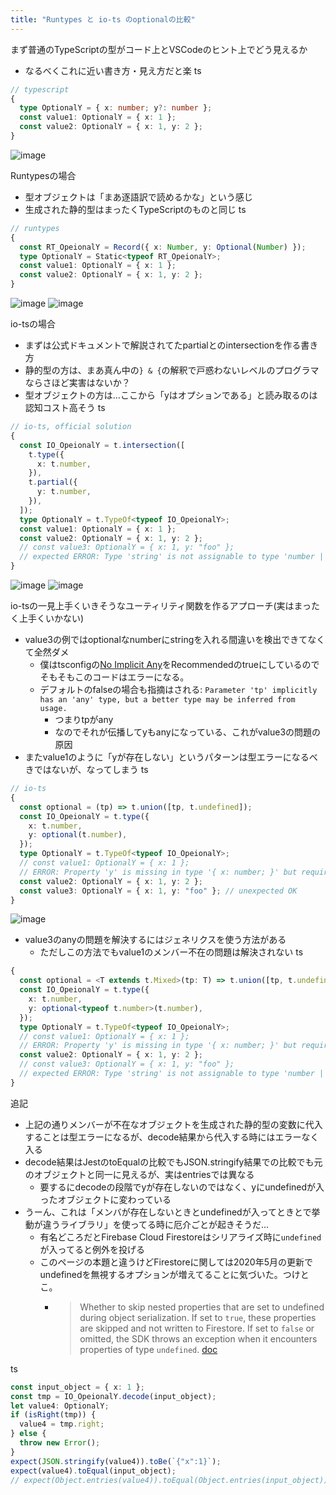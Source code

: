 ```yaml
---
title: "Runtypes と io-ts のoptionalの比較"
---
```


まず普通のTypeScriptの型がコード上とVSCodeのヒント上でどう見えるか
- なるべくこれに近い書き方・見え方だと楽
ts

```typescript
// typescript
{
  type OptionalY = { x: number; y?: number };
  const value1: OptionalY = { x: 1 };
  const value2: OptionalY = { x: 1, y: 2 };
}
```

![image](https://gyazo.com/0dbfd6c60848295b0e3e48c569716ac8/thumb/1000)

Runtypesの場合
- 型オブジェクトは「まあ逐語訳で読めるかな」という感じ
- 生成された静的型はまったくTypeScriptのものと同じ
ts

```typescript
// runtypes
{
  const RT_OpeionalY = Record({ x: Number, y: Optional(Number) });
  type OptionalY = Static<typeof RT_OpeionalY>;
  const value1: OptionalY = { x: 1 };
  const value2: OptionalY = { x: 1, y: 2 };
}
```

![image](https://gyazo.com/6d3f4f112bef34630d8d35e7213abce4/thumb/1000)
![image](https://gyazo.com/8887af7557d6b24987f8aac41fe6cd02/thumb/1000)

io-tsの場合
- まずは公式ドキュメントで解説されてたpartialとのintersectionを作る書き方
- 静的型の方は、まあ真ん中の`} & {`の解釈で戸惑わないレベルのプログラマならさほど実害はないか？
- 型オブジェクトの方は…ここから「yはオプションである」と読み取るのは認知コスト高そう
ts

```typescript
// io-ts, official solution
{
  const IO_OpeionalY = t.intersection([
    t.type({
      x: t.number,
    }),
    t.partial({
      y: t.number,
    }),
  ]);
  type OptionalY = t.TypeOf<typeof IO_OpeionalY>;
  const value1: OptionalY = { x: 1 };
  const value2: OptionalY = { x: 1, y: 2 };
  // const value3: OptionalY = { x: 1, y: "foo" };
  // expected ERROR: Type 'string' is not assignable to type 'number | undefined'.
}
```

![image](https://gyazo.com/96aaa9ff55003b6b06b14b08331665d4/thumb/1000)
![image](https://gyazo.com/ba29ab9ae416674b103b7f6f03f8f99c/thumb/1000)

io-tsの一見上手くいきそうなユーティリティ関数を作るアプローチ(実はまったく上手くいかない)
- value3の例ではoptionalなnumberにstringを入れる間違いを検出できてなくて全然ダメ
    - 僕はtsconfigの[No Implicit Any](https://www.typescriptlang.org/tsconfig#noImplicitAny)をRecommendedのtrueにしているのでそもそもこのコードはエラーになる。
    - デフォルトのfalseの場合も指摘はされる: `Parameter 'tp' implicitly has an 'any' type, but a better type may be inferred from usage.`
        - つまりtpがany
        - なのでそれが伝播してyもanyになっている、これがvalue3の問題の原因
- またvalue1のように「yが存在しない」というパターンは型エラーになるべきではないが、なってしまう
ts

```typescript
// io-ts
{
  const optional = (tp) => t.union([tp, t.undefined]);
  const IO_OpeionalY = t.type({
    x: t.number,
    y: optional(t.number),
  });
  type OptionalY = t.TypeOf<typeof IO_OpeionalY>;
  // const value1: OptionalY = { x: 1 };
  // ERROR: Property 'y' is missing in type '{ x: number; }' but required in type '{ x: number; y: any; }'
  const value2: OptionalY = { x: 1, y: 2 };
  const value3: OptionalY = { x: 1, y: "foo" }; // unexpected OK
}
```

![image](https://gyazo.com/7f01f7afef7ae573ee855b64d4e355d4/thumb/1000)
- value3のanyの問題を解決するにはジェネリクスを使う方法がある
    - ただしこの方法でもvalue1のメンバー不在の問題は解決されない
ts

```typescript
{
  const optional = <T extends t.Mixed>(tp: T) => t.union([tp, t.undefined]);
  const IO_OpeionalY = t.type({
    x: t.number,
    y: optional<typeof t.number>(t.number),
  });
  type OptionalY = t.TypeOf<typeof IO_OpeionalY>;
  // const value1: OptionalY = { x: 1 };
  // ERROR: Property 'y' is missing in type '{ x: number; }' but required in type '{ x: number; y: any; }'
  const value2: OptionalY = { x: 1, y: 2 };
  // const value3: OptionalY = { x: 1, y: "foo" };
  // expected ERROR: Type 'string' is not assignable to type 'number | undefined'
}
```


追記
- 上記の通りメンバーが不在なオブジェクトを生成された静的型の変数に代入することは型エラーになるが、decode結果から代入する時にはエラーなく入る
- decode結果はJestのtoEqualの比較でもJSON.stringify結果での比較でも元のオブジェクトと同一に見えるが、実はentriesでは異なる
    - 要するにdecodeの段階でyが存在しないのではなく、yにundefinedが入ったオブジェクトに変わっている
- うーん、これは「メンバが存在しないときとundefinedが入ってときとで挙動が違うライブラリ」を使ってる時に厄介ごとが起きそうだ…
    - 有名どころだとFirebase Cloud Firestoreはシリアライズ時に`undefined`が入ってると例外を投げる
    - このページの本題と違うけどFirestoreに関しては2020年5月の更新でundefinedを無視するオプションが増えてることに気づいた。つけとこ。
        - > Whether to skip nested properties that are set to undefined during object serialization.  If set to `true`, these properties are skipped and not written to Firestore. If set to `false` or omitted, the SDK throws an exception when it encounters properties of type `undefined`. [doc](https://firebase.google.com/docs/reference/js/v8/firebase.firestore.Settings?hl=ja#optional-ignoreundefinedproperties)

ts

```typescript
const input_object = { x: 1 };
const tmp = IO_OpeionalY.decode(input_object);
let value4: OptionalY;
if (isRight(tmp)) {
  value4 = tmp.right;
} else {
  throw new Error();
}
expect(JSON.stringify(value4)).toBe(`{"x":1}`);
expect(value4).toEqual(input_object);
// expect(Object.entries(value4)).toEqual(Object.entries(input_object));  // fail
```


